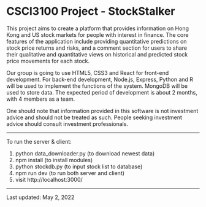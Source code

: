 # CSCI3100 Project - StockStalker

This project aims to create a platform that provides information on Hong Kong and US stock markets for people with interest in finance. The core features of the application include providing quantitative predictions on stock price returns and risks, and a comment section for users to share their qualitative and quantitative views on historical and predicted stock price movements for each stock. 

Our group is going to use HTML5, CSS3 and React for front-end development. For back-end development, Node.js, Express, Python and R will be used to implement the functions of the system. MongoDB will be used to store data. The expected period of development is about 2 months, with 4 members as a team. 

One should note that information provided in this software is not investment advice and should not be treated as such. People seeking investment advice should consult investment professionals. 

-------------------------------------------------------------------------------------------------------------------------------------------------------------
To run the server & client:
1. python data_downloader.py (to download newest data)
2. npm install (to install modules)
3. python stockdb.py (to input stock list to database)
4. npm run dev (to run both server and client)
5. visit http://localhost:3000/
-------------------------------------------------------------------------------------------------------------------------------------------------------------
Last updated: May 2, 2022
